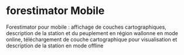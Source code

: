 # forestimator Mobile

Forestimator pour mobile : affichage de couches cartographiques, description de la station et du peuplement en région wallonne en mode online, téléchargement de couche cartographique pour visualisation et description de la station en mode offline


